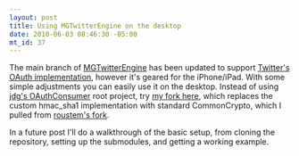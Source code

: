 ```yaml
--- 
layout: post
title: Using MGTwitterEngine on the desktop
date: 2010-06-03 08:46:30 -05:00
mt_id: 37
---
```

The main branch of [MGTwitterEngine][1] has been updated to support [Twitter's OAuth implementation][2], however it's geared for the iPhone/iPad.  With some simple adjustments you can easily use it on the desktop.  Instead of using [jdg's OAuthConsumer][3] root project, try [my fork here][4], which replaces the custom hmac_sha1 implementation with standard CommonCrypto, which I pulled from [roustem's fork][5].

In a future post I'll do a walkthrough of the basic setup, from cloning the repository, setting up the submodules, and getting a working example.


[1]: http://github.com/mattgemmell/MGTwitterEngine
[2]: http://dev.twitter.com/pages/auth
[3]: http://github.com/jdg/oauthconsumer
[4]: http://github.com/ctshryock/oauthconsumer
[5]: http://github.com/roustem/oauthconsumer 
